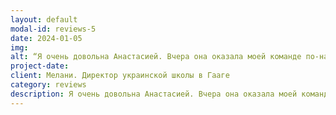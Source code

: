 ```yaml
---
layout: default
modal-id: reviews-5
date: 2024-01-05
img: 
alt: “Я очень довольна Анастасией. Вчера она оказала моей команде по-настоящему качественную помощь во время нашего учебного дня. Старые шаблоны, ожидания, различия и сходства — все было подано в правильном тоне. Я с удовольствием сохраню ее номер, так как очень высоко оценила наше сотрудничество!“
project-date: 
client: Мелани. Директор украинской школы в Гааге
category: reviews
description: Я очень довольна Анастасией. Вчера она оказала моей команде по-настоящему качественную помощь во время нашего учебного дня. Старые шаблоны, ожидания, различия и сходства — все было подано в правильном тоне. Я с удовольствием сохраню ее номер, так как очень высоко оценила наше сотрудничество!
---
```

